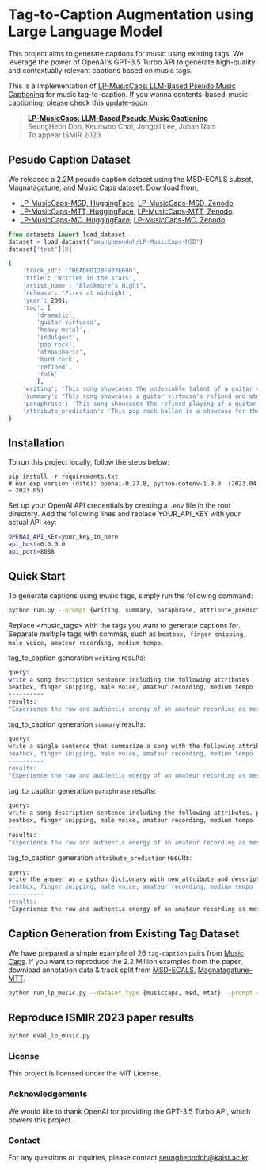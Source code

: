 # Tag-to-Caption Augmentation using Large Language Model

This project aims to generate captions for music using existing tags. We leverage the power of OpenAI's GPT-3.5 Turbo API to generate high-quality and contextually relevant captions based on music tags.

This is a implementation of [LP-MusicCaps: LLM-Based Pseudo Music Captioning](#) for music tag-to-caption. If you wanna contents-based-music captioning, please check this [update-soon](#) 

> [**LP-MusicCaps: LLM-Based Pseudo Music Captioning**](#)   
> SeungHeon Doh, Keunwoo Choi, Jongpil Lee, Juhan Nam   
> To appear ISMIR 2023   

## Pesudo Caption Dataset

We released a 2.2M pesudo caption dataset using the MSD-ECALS subset, Magnatagatune, and Music Caps dataset. Download from,

- [LP-MusicCaps-MSD, HuggingFace](#), [LP-MusicCaps-MSD, Zenodo](#).
- [LP-MusicCaps-MTT, HuggingFace](#), [LP-MusicCaps-MTT, Zenodo](#).
- [LP-MusicCaps-MC, HuggingFace](#), [LP-MusicCaps-MC, Zenodo](#).

```python
from datasets import load_dataset
dataset = load_dataset("seungheondoh/LP-MusicCaps-MSD")
dataset['test'][0]
```

```bash
{
    'track_id': 'TREADPD128F933E680',
    'title': 'Written in the stars',
    'artist_name': "Blackmore's Night",
    'release': 'Fires at midnight',
    'year': 2001,
    'tag': [
        'dramatic',
        'guitar virtuoso',
        'heavy metal',
        'indulgent',
        'pop rock',
        'atmospheric',
        'hard rock',
        'refined',
        'folk'
        ],
    'writing': 'This song showcases the undeniable talent of a guitar virtuoso, seamlessly blending the refined elements of pop rock and folk with the atmospheric and dramatic sounds of heavy metal and hard rock, resulting in an indulgent and unforgettable musical experience.',
    'summary': "This song showcases a guitar virtuoso's refined and atmospheric pop rock sound, with elements of dramatic heavy metal, folk, and indulgent hard rock.",
    'paraphrase': 'This song showcases the refined playing of a guitar virtuoso at the forefront of intricate pop rock arrangements, with atmospheric and dramatic elements that draw from heavy metal, folk, and indulgent hard rock influences.',
    'attribute_prediction': 'This pop rock ballad is a showcase for the guitar virtuoso\\s refined playing style, blending atmospheric and heavy metal sounds into a unique folk rock sound. With indulgent solos and dramatic duets, the track creates a hard rock energy that is both mellow and upbeat, introspective and soulful.'
}
```


## Installation
To run this project locally, follow the steps below:

```
pip install -r requirements.txt
# our exp version (date): openai-0.27.8, python-dotenv-1.0.0  (2023.04 ~ 2023.05)
```
Set up your OpenAI API credentials by creating a `.env` file in the root directory. Add the following lines and replace YOUR_API_KEY with your actual API key:

```bash
OPENAI_API_KEY=your_key_in_here
api_host=0.0.0.0
api_port=8088
```

## Quick Start
To generate captions using music tags, simply run the following command:

```bash
python run.py --prompt {writing, summary, paraphrase, attribute_prediction} --tags <music_tags>
```
Replace <music_tags> with the tags you want to generate captions for. Separate multiple tags with commas, such as `beatbox, finger snipping, male voice, amateur recording, medium tempo`.

tag_to_caption generation `writing` results:
```bash
query: 
write a song description sentence including the following attributes
beatbox, finger snipping, male voice, amateur recording, medium tempo
----------
results: 
"Experience the raw and authentic energy of an amateur recording as mesmerizing beatbox rhythms intertwine with catchy finger snipping, while a soulful male voice delivers heartfelt lyrics on a medium tempo track."
```

tag_to_caption generation `summary` results:
```bash
query: 
write a single sentence that summarize a song with the following attributes. Don't write artist name or album name.
beatbox, finger snipping, male voice, amateur recording, medium tempo
----------
results: 
"Experience the raw and authentic energy of an amateur recording as mesmerizing beatbox rhythms intertwine with catchy finger snipping, while a soulful male voice delivers heartfelt lyrics on a medium tempo track."
```

tag_to_caption generation `paraphrase` results:
```bash
query: 
write a song description sentence including the following attributes. paraphraze paraphrasing is acceptable.
beatbox, finger snipping, male voice, amateur recording, medium tempo
----------
results: 
"Experience the raw and authentic energy of an amateur recording as mesmerizing beatbox rhythms intertwine with catchy finger snipping, while a soulful male voice delivers heartfelt lyrics on a medium tempo track."
```

tag_to_caption generation `attribute_prediction` results:
```bash
query: 
write the answer as a python dictionary with new_attribute and description as keys. for new_attribute, write new attributes with high co-occurrence with the following attributes. for description, write a song description sentence including the following attributes and new attributes."
beatbox, finger snipping, male voice, amateur recording, medium tempo
----------
results: 
"Experience the raw and authentic energy of an amateur recording as mesmerizing beatbox rhythms intertwine with catchy finger snipping, while a soulful male voice delivers heartfelt lyrics on a medium tempo track."
```

## Caption Generation from Existing Tag Dataset
We have prepared a simple example of 26 `tag-caption` pairs from [Music Caps](https://huggingface.co/datasets/google/MusicCaps). if you want to reproduce the 2.2 Miliion examples from the paper, download annotation data & track split from [MSD-ECALS](https://zenodo.org/record/7107130), [Magnatagatune-MTT](https://github.com/seungheondoh/msu-benchmark). 

```bash
python run_lp_music.py --dataset_type {musiccaps, msd, mtat} --prompt {writing, summary, paraphrase, attribute_prediction}
```

## Reproduce ISMIR 2023 paper results

```bash
python eval_lp_music.py
```

### License
This project is licensed under the MIT License.

### Acknowledgements
We would like to thank OpenAI for providing the GPT-3.5 Turbo API, which powers this project.

### Contact
For any questions or inquiries, please contact seungheondoh@kaist.ac.kr.